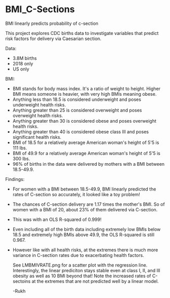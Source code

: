 # BMI_C-Sections
BMI linearly predicts probability of c-section

This project explores CDC births data to investigate variables that predict risk factors for delivery via Caesarian section.

Data:
* 3.8M births
* 2018 only
* US only

BMI:
* BMI stands for body mass index. It's a ratio of weight to height. Higher BMI means someone is heavier, with very high BMIs meaning obese.
* Anything less than 18.5 is considered underweight and poses underweight health risks.
* Anything greater than 25 is considered overweight and poses overweight health risks.
* Anything greater than 30 is considered obese and poses overweight health risks.
* Anything greater than 40 is considered obese class III and poses significant health risks.
* BMI of 18.5 for a relatively average American woman's height of 5'5 is 111 lbs.
* BMI of 49.9 for a relatively average American woman's height of 5'5 is 300 lbs.
* 96% of births in the data were delivered by mothers with a BMI between 18.5-49.9.

Findings:
* For women with a BMI between 18.5-49.9, BMI linearly predicted the rates of C-section so accurately, it looked like a toy problem!
* The chances of C-section delivery are 1.17 times the mother's BMI. So of women with a BMI of 20, about 23% of them delivered via C-section.
* This was with an OLS R-squared of 0.999!
* Even including all of the birth data including extremely low BMIs below 18.5 and extremely high BMIs above 49.9, the OLS R-squared is still 0.967.

* However like with all health risks, at the extremes there is much more variance in C-section rates due to exacerbating health factors.

  See LMBMIVRATE.png for a scatter plot with the regression line. Interestingly, the linear prediciton stays stable even at class I, II, and III obesity as well as 10 BMI beyond that!
  Note the increased rates of C-sectoins at the extremes that are not predicted well by a linear model.

  -Rukh
